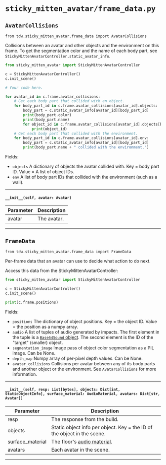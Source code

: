 # `sticky_mitten_avatar/frame_data.py`

## `AvatarCollisions`

`from tdw.sticky_mitten_avatar.frame_data import AvatarCollisions`

Collisions between an avatar and other objects and the environment on this frame.
To get the segmentation color and the name of each body part, see `StickyMittenAvatarController.static_avatar_info`.

```python
from sticky_mitten_avatar import StickyMittenAvatarController

c = StickyMittenAvatarController()
c.init_scene()

# Your code here.

for avatar_id in c.frame.avatar_collisions:
    # Get each body part that collided with an object.
    for body_part_id in c.frame.avatar_collisions[avatar_id].objects:
        body_part = c.static_avatar_info[avatar_id][body_part_id]
        print(body_part.color)
        print(body_part.name)
        for object_id in c.frame.avatar_collisions[avatar_id].objects[body_part_id]:
            print(object_id)
    # Get each body part that collided with the environment.
    for body_part_id in c.frame.avatar_collisions[avatar_id].env:
        body_part = c.static_avatar_info[avatar_id][body_part_id]
        print(body_part.name + " collided with the environment.")
```

Fields:

- `objects` A dictionary of objects the avatar collided with. Key = body part ID. Value = A list of object IDs.
- `env` A list of body part IDs that collided with the environment (such as a wall).

***

#### `__init__(self, avatar: Avatar)`


| Parameter | Description |
| --- | --- |
| avatar | The avatar. |

***

## `FrameData`

`from tdw.sticky_mitten_avatar.frame_data import FrameData`

Per-frame data that an avatar can use to decide what action to do next.

Access this data from the StickyMittenAvatarController:

```python
from sticky_mitten_avatar import StickyMittenAvatarController

c = StickyMittenAvatarController()
c.init_scene()

print(c.frame.positions)
```

Fields:

- `positions` The dictionary of object positions. Key = the object ID. Value = the position as a numpy array.
- `audio` A list of tuples of audio generated by impacts. The first element in the tuple is a [`Base64Sound` object](https://github.com/threedworld-mit/tdw/blob/master/Documentation/python/py_impact.md#base64sound).
          The second element is the ID of the "target" (smaller) object.
- `segmentation_image` Image pass of object color segmentation as a PIL image. Can be None.
- `depth_map` Numpy array of per-pixel depth values. Can be None.
- `avatar_collisions` Collisions per avatar between any of its body parts and another object or the environment.
                      See `AvatarCollisions` for more information.

***

#### `__init__(self, resp: List[bytes], objects: Dict[int, StaticObjectInfo], surface_material: AudioMaterial, avatars: Dict[str, Avatar])`


| Parameter | Description |
| --- | --- |
| resp | The response from the build. |
| objects | Static object info per object. Key = the ID of the object in the scene. |
| surface_material | The floor's [audio material](https://github.com/threedworld-mit/tdw/blob/master/Documentation/python/py_impact.md#audiomaterialenum). |
| avatars | Each avatar in the scene. |

***

